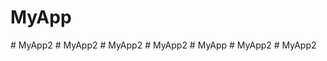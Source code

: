 ﻿# MyApp
#   M y A p p 2  
 #   M y A p p 2  
 #   M y A p p 2  
 #   M y A p p 2  
 #   M y A p p  
 #   M y A p p 2  
 #   M y A p p 2  
 